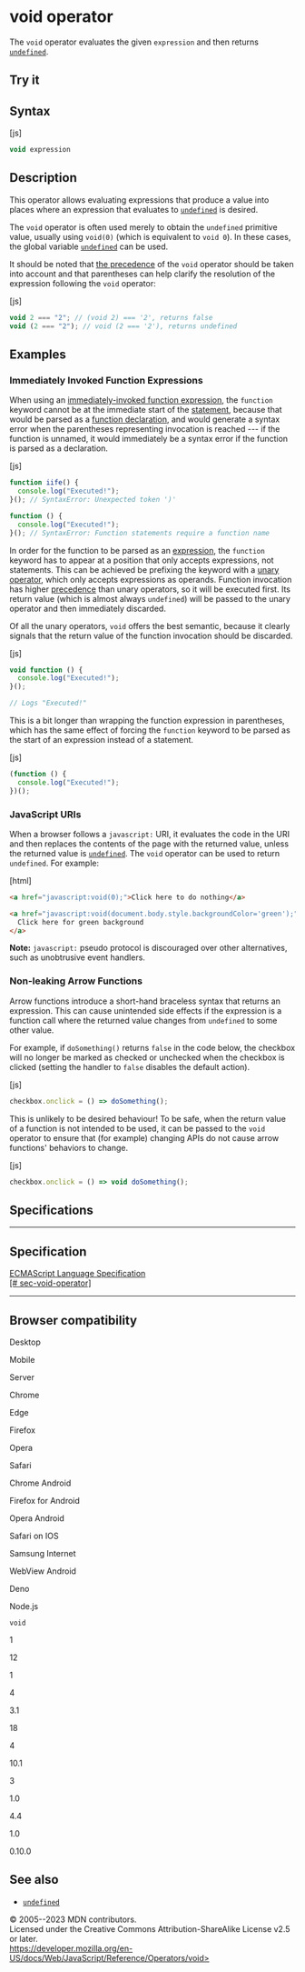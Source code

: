 void operator
=============

 
The `void` operator evaluates the given `expression` and then returns
[`undefined`](../global_objects/undefined).


 
Try it 
------

 



 
Syntax
------

 
 
 
[js]


```js
void expression
```




 
Description
-----------

 
This operator allows evaluating expressions that produce a value into
places where an expression that evaluates to
[`undefined`](../global_objects/undefined) is desired.

The `void` operator is often used merely to obtain the `undefined`
primitive value, usually using `void(0)` (which is equivalent to
`void 0`). In these cases, the global variable
[`undefined`](../global_objects/undefined) can be used.

It should be noted that [the precedence](operator_precedence) of the
`void` operator should be taken into account and that parentheses can
help clarify the resolution of the expression following the `void`
operator:

 
 
[js]


```js
void 2 === "2"; // (void 2) === '2', returns false
void (2 === "2"); // void (2 === '2'), returns undefined
```




 
Examples
--------


 
### Immediately Invoked Function Expressions 

 
When using an [immediately-invoked function
expression](https://developer.mozilla.org/en-US/docs/Glossary/IIFE), the
`function` keyword cannot be at the immediate start of the
[statement](../statements/expression_statement), because that would be
parsed as a [function declaration](../statements/function), and would
generate a syntax error when the parentheses representing invocation is
reached --- if the function is unnamed, it would immediately be a syntax
error if the function is parsed as a declaration.

 
 
[js]


```js
function iife() {
  console.log("Executed!");
}(); // SyntaxError: Unexpected token ')'

function () {
  console.log("Executed!");
}(); // SyntaxError: Function statements require a function name
```


In order for the function to be parsed as an [expression](function), the
`function` keyword has to appear at a position that only accepts
expressions, not statements. This can be achieved be prefixing the
keyword with a [unary
operator](https://developer.mozilla.org/en-US/docs/Web/JavaScript/Guide/Expressions_and_operators#unary_operators),
which only accepts expressions as operands. Function invocation has
higher [precedence](operator_precedence) than unary operators, so it
will be executed first. Its return value (which is almost always
`undefined`) will be passed to the unary operator and then immediately
discarded.

Of all the unary operators, `void` offers the best semantic, because it
clearly signals that the return value of the function invocation should
be discarded.

 
 
[js]


```js
void function () {
  console.log("Executed!");
}();

// Logs "Executed!"
```


This is a bit longer than wrapping the function expression in
parentheses, which has the same effect of forcing the `function` keyword
to be parsed as the start of an expression instead of a statement.

 
 
[js]


```js
(function () {
  console.log("Executed!");
})();
```




 
### JavaScript URIs 

 
When a browser follows a `javascript:` URI, it evaluates the code in the
URI and then replaces the contents of the page with the returned value,
unless the returned value is [`undefined`](../global_objects/undefined).
The `void` operator can be used to return `undefined`. For example:

 
 
[html]


```html
<a href="javascript:void(0);">Click here to do nothing</a>

<a href="javascript:void(document.body.style.backgroundColor='green');">
  Click here for green background
</a>
```


 
**Note:** `javascript:` pseudo protocol is discouraged over other
alternatives, such as unobtrusive event handlers.




 
### Non-leaking Arrow Functions 

 
Arrow functions introduce a short-hand braceless syntax that returns an
expression. This can cause unintended side effects if the expression is
a function call where the returned value changes from `undefined` to
some other value.

For example, if `doSomething()` returns `false` in the code below, the
checkbox will no longer be marked as checked or unchecked when the
checkbox is clicked (setting the handler to `false` disables the default
action).

 
 
[js]


```js
checkbox.onclick = () => doSomething();
```


This is unlikely to be desired behaviour! To be safe, when the return
value of a function is not intended to be used, it can be passed to the
`void` operator to ensure that (for example) changing APIs do not cause
arrow functions\' behaviors to change.

 
 
[js]


```js
checkbox.onclick = () => void doSomething();
```




Specifications
--------------

 
  -----------------------------------------------------------------------------------------------------------------------
  Specification
  -----------------------------------------------------------------------------------------------------------------------
  [ECMAScript Language Specification\
  [\#
  sec-void-operator]](https://tc39.es/ecma262/multipage/ecmascript-language-expressions.html#sec-void-operator)

  -----------------------------------------------------------------------------------------------------------------------


Browser compatibility 
---------------------

 


Desktop

Mobile

Server

Chrome

Edge

Firefox

Opera

Safari

Chrome Android

Firefox for Android

Opera Android

Safari on IOS

Samsung Internet

WebView Android

Deno

Node.js

`void`

1

12

1

4

3.1

18

4

10.1

3

1.0

4.4

1.0

0.10.0

 
See also 
--------

 
-   [`undefined`](../global_objects/undefined)



 
© 2005--2023 MDN contributors.\
Licensed under the Creative Commons Attribution-ShareAlike License v2.5
or later.\
https://developer.mozilla.org/en-US/docs/Web/JavaScript/Reference/Operators/void>

